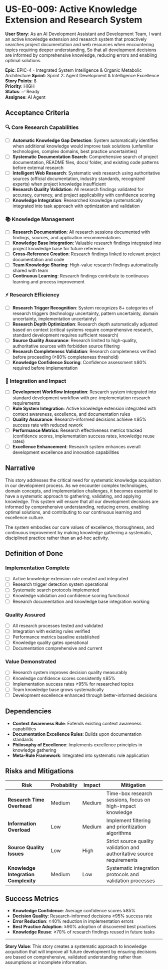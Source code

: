 # US-E0-009: Active Knowledge Extension and Research System

**User Story**: As an AI Development Assistant and Development Team,
I want an active knowledge extension and research system that proactively searches project documentation and web resources when encountering topics requiring deeper understanding,
So that all development decisions are informed by comprehensive knowledge, reducing errors and enabling optimal solutions.

**Epic**: EPIC-4 - Integrated System Intelligence & Organic Metabolic Architecture
**Sprint**: Sprint 2: Agent Development & Intelligence Excellence  
**Story Points**: 8  
**Priority**: HIGH  
**Status**: ✅ Ready  
**Assignee**: AI Agent

## Acceptance Criteria

### **🔍 Core Research Capabilities**
- [ ] **Automatic Knowledge Gap Detection**: System automatically identifies when additional knowledge would improve task solutions (unfamiliar technologies, complex domains, best practice uncertainties)
- [ ] **Systematic Documentation Search**: Comprehensive search of project documentation, README files, docs/ folder, and existing code patterns before external research
- [ ] **Intelligent Web Research**: Systematic web research using authoritative sources (official documentation, industry standards, recognized experts) when project knowledge insufficient
- [ ] **Research Quality Validation**: All research findings validated for accuracy, currency, and project applicability with confidence scoring
- [ ] **Knowledge Integration**: Researched knowledge systematically integrated into task approach with optimization and validation

### **📚 Knowledge Management**
- [ ] **Research Documentation**: All research sessions documented with findings, sources, and application recommendations
- [ ] **Knowledge Base Integration**: Valuable research findings integrated into project knowledge base for future reference
- [ ] **Cross-Reference Creation**: Research findings linked to relevant project documentation and code
- [ ] **Team Knowledge Sharing**: High-value research findings automatically shared with team
- [ ] **Continuous Learning**: Research findings contribute to continuous learning and process improvement

### **⚡ Research Efficiency**
- [ ] **Research Trigger Recognition**: System recognizes 8+ categories of research triggers (technology uncertainty, pattern uncertainty, domain uncertainty, implementation uncertainty)
- [ ] **Research Depth Optimization**: Research depth automatically adjusted based on context (critical systems require comprehensive research, standard development requires sufficient research)
- [ ] **Source Quality Assurance**: Research limited to high-quality, authoritative sources with forbidden source filtering
- [ ] **Research Completeness Validation**: Research completeness verified before proceeding (≥80% completeness threshold)
- [ ] **Knowledge Confidence Scoring**: Confidence assessment ≥80% required before implementation

### **🎯 Integration and Impact**
- [ ] **Development Workflow Integration**: Research system integrated into standard development workflow with pre-implementation research requirements
- [ ] **Rule System Integration**: Active knowledge extension integrated with context awareness, excellence, and documentation rules
- [ ] **Quality Assurance**: Research-informed decisions achieve ≥95% success rate with reduced rework
- [ ] **Performance Metrics**: Research effectiveness metrics tracked (confidence scores, implementation success rates, knowledge reuse rates)
- [ ] **Excellence Enhancement**: Research system enhances overall development excellence and innovation capabilities

## Narrative

This story addresses the critical need for systematic knowledge acquisition in our development process. As we encounter complex technologies, domain concepts, and implementation challenges, it becomes essential to have a systematic approach to gathering, validating, and applying knowledge. This system will ensure that all our development decisions are informed by comprehensive understanding, reducing errors, enabling optimal solutions, and contributing to our continuous learning and excellence culture.

The system embodies our core values of excellence, thoroughness, and continuous improvement by making knowledge gathering a systematic, disciplined practice rather than an ad-hoc activity.

## Definition of Done

### **Implementation Complete**
- [ ] Active knowledge extension rule created and integrated
- [ ] Research trigger detection system operational
- [ ] Systematic search protocols implemented
- [ ] Knowledge validation and confidence scoring functional
- [ ] Research documentation and knowledge base integration working

### **Quality Assured** 
- [ ] All research processes tested and validated
- [ ] Integration with existing rules verified
- [ ] Performance metrics baseline established
- [ ] Knowledge quality gates operational
- [ ] Documentation comprehensive and current

### **Value Demonstrated**
- [ ] Research system improves decision quality measurably
- [ ] Knowledge confidence scores consistently ≥85%
- [ ] Implementation success rates ≥95% for researched topics
- [ ] Team knowledge base grows systematically
- [ ] Development excellence enhanced through better-informed decisions

## Dependencies

- **Context Awareness Rule**: Extends existing context awareness capabilities
- **Documentation Excellence Rules**: Builds upon documentation standards  
- **Philosophy of Excellence**: Implements excellence principles in knowledge gathering
- **Meta-Rule Framework**: Integrated into systematic rule application

## Risks and Mitigations

| Risk | Probability | Impact | Mitigation |
|------|-------------|--------|------------|
| **Research Time Overhead** | Medium | Medium | Time-box research sessions, focus on high-impact knowledge |
| **Information Overload** | Low | Medium | Implement filtering and prioritization algorithms |
| **Source Quality Issues** | Low | High | Strict source quality validation and authoritative source requirements |
| **Knowledge Integration Complexity** | Medium | Low | Systematic integration protocols and validation processes |

## Success Metrics

- **Knowledge Confidence**: Average confidence scores ≥85%
- **Decision Quality**: Research-informed decisions ≥95% success rate
- **Error Reduction**: ≥40% reduction in implementation errors
- **Best Practice Adoption**: ≥90% adoption of discovered best practices
- **Knowledge Reuse**: ≥70% of research findings reused in future tasks

---

**Story Value**: This story creates a systematic approach to knowledge acquisition that will improve all future development by ensuring decisions are based on comprehensive, validated understanding rather than assumptions or incomplete information.

